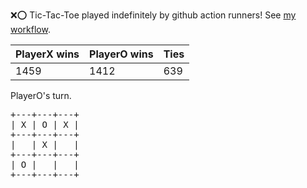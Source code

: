 :x::o: Tic-Tac-Toe played indefinitely by github action runners! See [my workflow](.github/workflows/play.yaml).

|PlayerX wins|PlayerO wins|Ties|
|-|-|-|
|1459|1412|639|

PlayerO's turn.

<pre>
+---+---+---+
| X | O | X |
+---+---+---+
|   | X |   |
+---+---+---+
| O |   |   |
+---+---+---+
</pre>